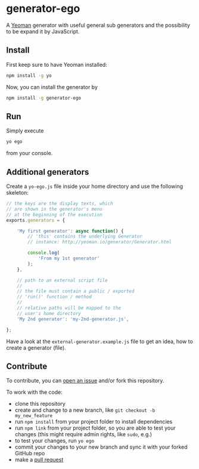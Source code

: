 # generator-ego

A [Yeoman](http://yeoman.io/) generator with useful general sub generators and the possibility to be expand it by JavaScript. 

## Install

First keep sure to have Yeoman installed:

```bash
npm install -g yo
```

Now, you can install the generator by

```bash
npm install -g generator-ego
```

## Run

Simply execute

```bash
yo ego
```

from your console.

## Additional generators

Create a `yo-ego.js` file inside your home directory and use the following skeleton:

```javascript
// the keys are the display texts, which 
// are shown in the generator's menu
// at the beginning of the execution
exports.generators = {

    'My first generator': async function() {
        // 'this' contains the underlying Generator
        // instance: http://yeoman.io/generator/Generator.html

        console.log(
            'From my 1st generator'
        );
    },

    // path to an external script file
    // 
    // the file must contain a public / exported
    // 'run()' function / method
    // 
    // relative paths will be mapped to the
    // user's home directory
    'My 2nd generator': 'my-2nd-generator.js',

};
```

Have a look at the `external-generator.example.js` file to get an idea, how to create a generator (file).

## Contribute

To contribute, you can [open an issue](https://github.com/egodigital/generator-ego/issues) and/or fork this repository.

To work with the code:

* clone this repository
* create and change to a new branch, like `git checkout -b my_new_feature`
* run `npm install` from your project folder to install dependencies
* run `npm link` from your project folder, so you are able to test your changes (this might require admin rights, like `sudo`, e.g.)
* to test your changes, run `yo ego`
* commit your changes to your new branch and sync it with your forked GitHub repo
* make a [pull request](https://github.com/egodigital/generator-ego/pulls)
